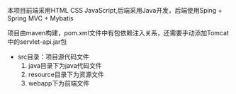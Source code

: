 本项目前端采用HTML CSS JavaScript,后端采用Java开发，后端使用Sping + Spring MVC + Mybatis

项目由maven构建，pom.xml文件中有包依赖注入关系，还需要手动添加Tomcat中的servlet-api.jar包

- src目录：项目源代码文件
	1. java目录下为java代码文件
	2. resource目录下为资源文件
	3. webapp下为前端文件 